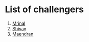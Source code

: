 # List of challengers
1. [Mrinal](https://github.com/mrinal1224)
2. [Shivay](https://github.com/shivaylamba)
3. [Maendran](https://github.com/makendrang)

